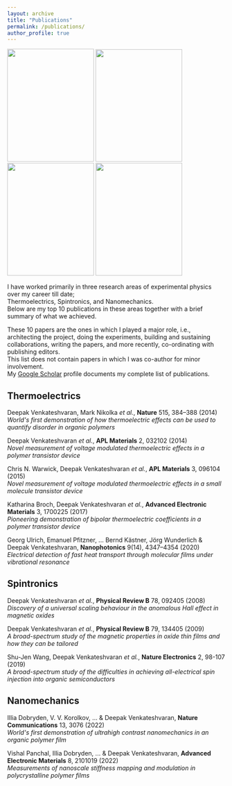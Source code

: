 ```yaml
---
layout: archive
title: "Publications"
permalink: /publications/
author_profile: true
---
```


<img src="https://deepak-venkateshvaran.github.io/portfolio/images/nature-screenshot.png" width="200" height="260"> <img src="https://deepak-venkateshvaran.github.io/portfolio/images/nature-electronics-cover.png" width="200" height="259"> <img src="https://deepak-venkateshvaran.github.io/portfolio/images/nature-communications-screenshot.png" width="200" height="260"> <img src="https://deepak-venkateshvaran.github.io/portfolio/images/AEM-cover.jpeg" width="200" height="260">

I have worked primarily in three research areas of experimental physics over my career till date;  
Thermoelectrics, Spintronics, and Nanomechanics.  
Below are my top 10 publications in these areas together with a brief summary of what we achieved. 

These 10 papers are the ones in which I played a major role, i.e., architecting the project, doing the experiments, building and sustaining collaborations, writing the papers, and more recently, co-ordinating with publishing editors.  
This list does not contain papers in which I was co-author for minor involvement.  
My [Google Scholar](https://scholar.google.co.uk/citations?user=otuUyXIAAAAJ&hl=en) profile documents my complete list of publications.


## Thermoelectrics

Deepak Venkateshvaran, Mark Nikolka *et al.*, **Nature** 515, 384–388 (2014)  
*World's first demonstration of how thermoelectric effects can be used to quantify disorder in organic polymers*  

Deepak Venkateshvaran *et al.*, **APL Materials** 2, 032102 (2014)  
*Novel measurement of voltage modulated thermoelectric effects in a polymer transistor device*  

Chris N. Warwick, Deepak Venkateshvaran *et al.*, **APL Materials** 3, 096104 (2015)  
*Novel measurement of voltage modulated thermoelectric effects in a small molecule transistor device* 

Katharina Broch, Deepak Venkateshvaran *et al.*, **Advanced Electronic Materials** 3, 1700225 (2017)  
*Pioneering demonstration of bipolar thermoelectric coefficients in a polymer transistor device*  

Georg Ulrich, Emanuel Pfitzner, ... Bernd Kästner, Jörg Wunderlich & Deepak Venkateshvaran, **Nanophotonics** 9(14), 4347–4354 (2020)  
*Electrical detection of fast heat transport through molecular films under vibrational resonance*
 

## Spintronics  

Deepak Venkateshvaran *et al.*, **Physical Review B** 78, 092405 (2008)  
*Discovery of a universal scaling behaviour in the anomalous Hall effect in magnetic oxides*  

Deepak Venkateshvaran *et al.*, **Physical Review B** 79, 134405 (2009)  
*A broad-spectrum study of the magnetic properties in oxide thin films and how they can be tailored*  

Shu-Jen Wang, Deepak Venkateshvaran *et al.*, **Nature Electronics** 2, 98-107 (2019)  
*A broad-spectrum study of the difficulties in achieving all-electrical spin injection into organic semiconductors*  


## Nanomechanics

Illia Dobryden, V. V. Korolkov, ... & Deepak Venkateshvaran, **Nature Communications** 13, 3076 (2022)  
*World's first demonstration of ultrahigh contrast nanomechanics in an organic polymer film*  

Vishal Panchal, Illia Dobryden, ... & Deepak Venkateshvaran, **Advanced Electronic Materials** 8, 2101019 (2022)  
*Measurements of nanoscale stiffness mapping and modulation in polycrystalline polymer films*  
